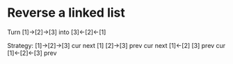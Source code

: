 
# Reverse a linked list
Turn
[1]->[2]->[3]
into
[3]<-[2]<-[1]

Strategy:
[1]->[2]->[3]
cur  next
[1]  [2]->[3]
prev cur  next
[1]<-[2]  [3]
     prev cur
[1]<-[2]<-[3]
          prev